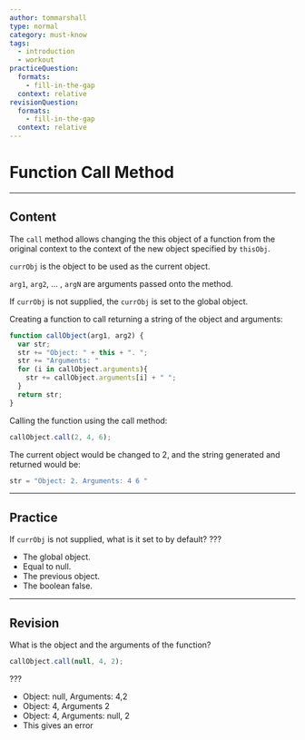 ```yaml
---
author: tommarshall
type: normal
category: must-know
tags:
  - introduction
  - workout
practiceQuestion:
  formats:
    - fill-in-the-gap
  context: relative
revisionQuestion:
  formats:
    - fill-in-the-gap
  context: relative
---
```


# Function Call Method


---

## Content

The `call` method allows changing the this object of a function from the original context to the context of the new object specified by `thisObj`. 

`currObj` is the object to be used as the current object.

`arg1`, `arg2`, ... , `argN` are arguments passed onto the method.

If `currObj` is not supplied, the `currObj` is set to the global object.

Creating a function to call returning a string of the object and arguments:

```javascript
function callObject(arg1, arg2) {
  var str;
  str += "Object: " + this + ". ";
  str += "Arguments: "
  for (i in callObject.arguments){
    str += callObject.arguments[i] + " ";
  }
  return str;
}
```

Calling the function using the call method:

```javascript
callObject.call(2, 4, 6);
```

The current object would be changed to 2, and the string generated and returned would be:

```javascript
str = "Object: 2. Arguments: 4 6 "
```


---

## Practice

If `currObj` is not supplied, what is it set to by default? ???

- The global object.
- Equal to null.
- The previous object.
- The boolean false.


---

## Revision

What is the object and the arguments of the function?

```javascript
callObject.call(null, 4, 2);
```

???

- Object: null, Arguments: 4,2
- Object: 4, Arguments 2
- Object: 4, Arguments: null, 2
- This gives an error
 
